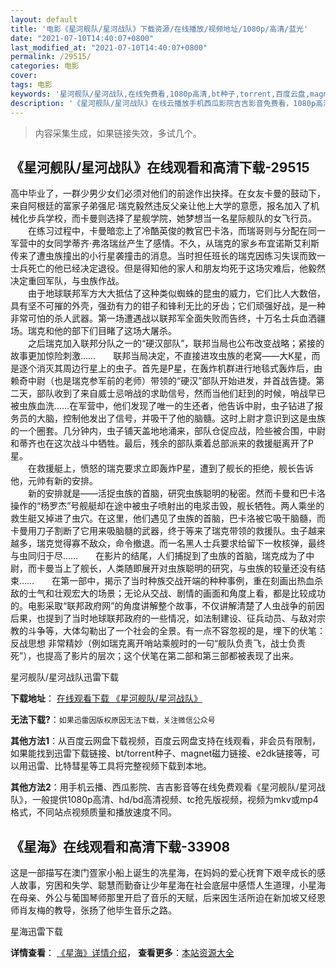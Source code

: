 ```yaml
---
layout: default
title: '电影《星河舰队/星河战队》下载资源/在线播放/视频地址/1080p/高清/蓝光'
date: "2021-07-10T14:40:07+0800"
last_modified_at: "2021-07-10T14:40:07+0800"
permalink: /29515/
categories: 电影
cover:
tags: 电影
keywords: '星河舰队/星河战队,在线免费看,1080p高清,bt种子,torrent,百度云盘,magnet,磁力链,迅雷下载资源'
description: '《星河舰队/星河战队》在线云播放手机西瓜影院吉吉影音免费看，1080p高清bd/hd未删减完整版和tc抢先枪版，mkv/mp4格式，附带bt/torrent种子、magnet/磁力链、百度云盘、网盘资源迅雷下载链接'
---
```


>内容采集生成，如果链接失效，多试几个。


## 《星河舰队/星河战队》在线观看和高清下载-29515

高中毕业了，一群少男少女们必须对他们的前途作出抉择。在女友卡曼的鼓动下，来自阿根廷的富家子弟强尼&middot;瑞克毅然违反父亲让他上大学的意愿，报名加入了机械化步兵学校，而卡曼则选择了星舰学院，她梦想当一名星际舰队的女飞行员。<br />　　在练习过程中，卡曼暗恋上了冷酷英俊的教官巴卡洛，而瑞哥则与分配在同一军营中的女同学蒂齐&middot;弗洛瑞丝产生了感情。不久，从瑞克的家乡布宜诺斯艾利斯传来了遭虫族撞出的小行星袭撞击的消息。当时担任班长的瑞克因练习失误而致一士兵死亡的他已经决定退役。但是得知他的家人和朋友均死于这场灾难后，他毅然决定重回军队，与虫族作战。<br />　　由于地球联邦军方大大抵估了这种类似蜘蛛的昆虫的威力，它们比人大数倍，具有坚不可摧的外壳，强劲有力的钳子和锋利无比的牙齿；它们顽强好战，是一种非常可怕的杀人武器。第一场遭遇战以联邦军全面失败而告终，十万名士兵血洒疆场。瑞克和他的部下们目睹了这场大屠杀。<br />　　之后瑞克加入联邦分队之一的&ldquo;硬汉部队”，联邦当局也公布改变战略；紧接的故事更加惊险刺激……　　联邦当局决定，不直接进攻虫族的老窝——大K星，而是逐个消灭其周边行星上的虫子。首先是P星，在轰炸机群进行地毯式轰炸后，由赖奇中尉（也是瑞克参军前的老师）带领的“硬汉”部队开始进发，并首战告捷。第二天，部队收到了来自威士忌哨战的求助信号，然而当他们赶到的时候，哨战早已被虫族血洗&hellip;…在军营中，他们发现了唯一的生还者，他告诉中尉，虫子钻进了报务员的大脑，控制他发出了信号，并吸干了他的脑髓。这时上尉才意识到这是虫族的一个圈套。几分钟内，虫子铺天盖地地涌来，部队仓促应战，险些被合围，中尉和蒂齐也在这次战斗中牺牲。最后，残余的部队乘着总部派来的救援艇离开了P星。<br />　　在救援艇上，愤怒的瑞克要求立即轰炸P星，遭到了舰长的拒绝，舰长告诉他，元帅有新的安排。<br />　　新的安排就是——活捉虫族的首脑，研究虫族聪明的秘密。然而卡曼和巴卡洛操作的“杨罗杰&rdquo;号舰艇却在途中被虫子喷射出的电浆击毁，舰长牺牲。两人乘坐的救生艇又掉进了虫穴。在这里，他们遇见了虫族的首脑，巴卡洛被它吸干脑髓，而卡曼用刀子割断了它用来吸脑髓的武器，终于等来了瑞克带领的救援队。虫子越来越多，瑞克觉得寡不敌众，命令撤退。而一名黑人士兵要求给留下一枚核弹，最终与虫同归于尽&hellip;…　　在影片的结尾，人们捕捉到了虫族的首脑，瑞克成为了中尉，而卡曼当上了舰长，人类随即展开对虫族聪明的研究，与虫族的较量还没有结束……　　在第一部中，揭示了当时种族交战开端的种种事例，重在刻画出热血杀敌的士气和壮观宏大的场景；无论从交战、剧情的画面和角度上看，都是比较成功的。电影采取&ldquo;联邦政府网&rdquo;的角度讲解整个故事，不仅讲解清楚了人虫战争的前因后果，也提到了当时地球联邦政府的一些情况，如法制建设、征兵动员、与敌对宗教的斗争等，大体勾勒出了一个社会的全景。有一点不容忽视的是，埋下的伏笔：反战思想 非常精妙（例如瑞克离开哨站乘舰时的一句&ldquo;舰队负责飞，战士负责死&rdquo;），也提高了影片的层次；这个伏笔在第二部和第三部都被表现了出来。


星河舰队/星河战队迅雷下载

**下载地址**： [在线观看下载 《星河舰队/星河战队》](https://www.993dy.com//vod-detail-id-19151.html) 


**无法下载?**：`如果迅雷因版权原因无法下载，关注微信公众号 `

**其他方法1**：从百度云网盘下载视频，百度云网盘支持在线观看，非会员有限制，如果能找到迅雷下载链接、bt/torrent种子、magnet磁力链接、e2dk链接等，可以用迅雷、比特彗星等工具将完整视频下载到本地。

**其他方法2**：用手机云播、西瓜影院、吉吉影音等在线免费观看《星河舰队/星河战队》，一般提供1080p高清、hd/bd高清视频、tc抢先版视频，视频为mkv或mp4格式，不同站点视频质量和播放速度不同。


## 《星海》在线观看和高清下载-33908

这是一部描写在澳门疍家小船上诞生的冼星海，在妈妈的爱心抚育下艰辛成长的感人故事，穷困和失学、聪慧而勤奋让少年星海在社会底层中感悟人生道理，小星海在母亲、外公与葡国琴师那里开启了音乐的天赋，后来因生活所迫在新加坡又经恩师肖友梅的教导，张扬了他毕生音乐之路。


星海迅雷下载

**详情查看**： [《星海》详情介绍](/movie/33908/)， **查看更多**：[本站资源大全](/movie/t/all/)

